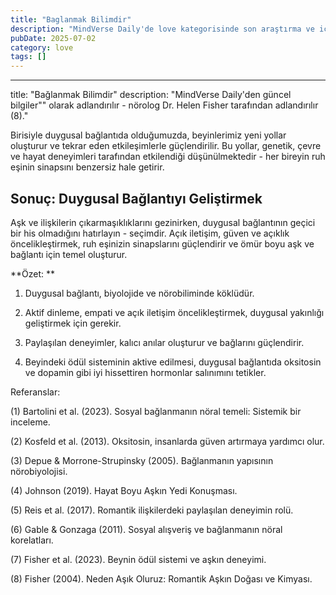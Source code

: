 ```yaml
---
title: "Baglanmak Bilimdir"
description: "MindVerse Daily'de love kategorisinde son araştırma ve içgörüler keşfedin."
pubDate: 2025-07-02
category: love
tags: []
---
```


---
title: "Bağlanmak Bilimdir"
description: "MindVerse Daily'den güncel bilgiler"" olarak adlandırılır - nörolog Dr. Helen Fisher tarafından adlandırılır (8)."

Birisiyle duygusal bağlantıda olduğumuzda, beyinlerimiz yeni yollar oluşturur ve tekrar eden etkileşimlerle güçlendirilir. Bu yollar, genetik, çevre ve hayat deneyimleri tarafından etkilendiği düşünülmektedir - her bireyin ruh eşinin sinapsını benzersiz hale getirir.

## Sonuç: Duygusal Bağlantıyı Geliştirmek

Aşk ve ilişkilerin çıkarmaşıklıklarını gezinirken, duygusal bağlantının geçici bir his olmadığını hatırlayın - seçimdir. Açık iletişim, güven ve açıklık öncelikleştirmek, ruh eşinizin sinapslarını güçlendirir ve ömür boyu aşk ve bağlantı için temel oluşturur.

**Özet: **

1. Duygusal bağlantı, biyolojide ve nörobiliminde köklüdür.

2. Aktif dinleme, empati ve açık iletişim öncelikleştirmek, duygusal yakınlığı geliştirmek için gerekir.

3. Paylaşılan deneyimler, kalıcı anılar oluşturur ve bağlarını güçlendirir.

4. Beyindeki ödül sisteminin aktive edilmesi, duygusal bağlantıda oksitosin ve dopamin gibi iyi hissettiren hormonlar salınımını tetikler.

Referanslar: 

(1) Bartolini et al. (2023). Sosyal bağlanmanın nöral temeli: Sistemik bir inceleme.

(2) Kosfeld et al. (2013). Oksitosin, insanlarda güven artırmaya yardımcı olur.

(3) Depue & Morrone-Strupinsky (2005). Bağlanmanın yapısının nörobiyolojisi.

(4) Johnson (2019). Hayat Boyu Aşkın Yedi Konuşması.

(5) Reis et al. (2017). Romantik ilişkilerdeki paylaşılan deneyimin rolü.

(6) Gable & Gonzaga (2011). Sosyal alışveriş ve bağlanmanın nöral korelatları.

(7) Fisher et al. (2023). Beynin ödül sistemi ve aşkın deneyimi.

(8) Fisher (2004). Neden Aşık Oluruz: Romantik Aşkın Doğası ve Kimyası.